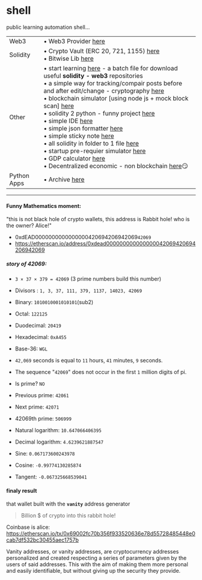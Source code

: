 # shell
public learning automation shell...

|||
| ----   | ---- |
| Web3   | • Web3 Provider [here](https://github.com/mosi-sol/shell/tree/main/Web3Provider) |
| Solidity | • Crypto Vault (ERC 20, 721, 1155) [here](https://github.com/mosi-sol/shell/tree/main/CryptoVault) <br /> •  Bitwise Lib [here](https://github.com/mosi-sol/shell/tree/main/BitwiseLib) |
| Other  | •  start learning [here](https://github.com/mosi-sol/shell/tree/main/start-learning) - a batch file for download useful **solidity - web3** repositories <br /> •  a simple way for tracking/compair posts before and after edit/change - cryptography [here](https://github.com/mosi-sol/shell/tree/main/nodejs-cryptography) <br /> •  blockchain simulator [using node js + mock block scan] [here](https://github.com/mosi-sol/shell/tree/main/Blockchain%20Simulator) <br /> •  solidity 2 python - funny project [here](https://github.com/mosi-sol/shell/tree/main/Translate%20Solidity%202%20python) <br /> •  simple IDE [here](https://github.com/mosi-sol/shell/tree/main/ide) <br /> •  simple json formatter [here](https://github.com/mosi-sol/shell/tree/main/JsonFormatter) <br /> •  simple sticky note [here](https://github.com/mosi-sol/shell/tree/main/sticky%20notes) <br /> •  all solidity in folder to 1 file [here](https://github.com/mosi-sol/shell/tree/main/solidity_files_2_one_file) <br /> •  startup pre-requier simulator [here](https://github.com/mosi-sol/shell/tree/main/StartupSimulator) <br /> •  GDP calculator [here](https://github.com/mosi-sol/shell/tree/main/GDP-calculator) <br /> •  Decentralized economic - non blockchain [here](https://github.com/mosi-sol/shell/tree/main/Decentralized%20Economic%20System%20-%20non%20Blockchain)😏 |
| Python Apps | • Archive [here](https://github.com/mosi-sol/shell/tree/main/PyApps) |

---

#### Funny Mathematics moment:
"this is not black hole of crypto wallets, this address is Rabbit hole! who is the owner? Alice!"
- 0xdEAD0000000000000000420694206942069`42069`
- https://etherscan.io/address/0xdead000000000000000042069420694206942069

##### story of 42069:
- `3 × 37 × 379 = 42069` (3 prime numbers build this number)
- Divisors :   `1, 3, 37, 111, 379, 1137, 14023, 42069`

- Binary: `1010010001010101`(sub2)
- Octal: `122125`
- Duodecimal: `20419`
- Hexadecimal: `0xA455`
- Base-36: `WGL`

- `42,069` seconds is equal to `11` hours, `41` minutes, `9` seconds.

- The sequence "`42069`" does not occur in the first `1` million digits of pi.

- Is prime? `NO`
- Previous prime: `42061`
- Next prime: `42071`
- 42069th prime: `506999`

- Natural logarithm: `10.647066406395`
- Decimal logarithm: `4.6239621887547`
- Sine: `0.067173600243978`
- Cosine: `-0.99774130285874`
- Tangent: `-0.067325668539041`

#### finaly result
that wallet built with the **`vanity`** address generator

> Billion $ of crypto into this rabbit hole!

Coinbase is alice: https://etherscan.io/tx/0x69002fc70b356f933520636e78d55728485448e0cab7df532bc30455aec1757b

Vanity addresses, or vanity addresses, are cryptocurrency addresses personalized and created respecting a series of parameters given by the users of said addresses. This with the aim of making them more personal and easily identifiable, but without giving up the security they provide.

